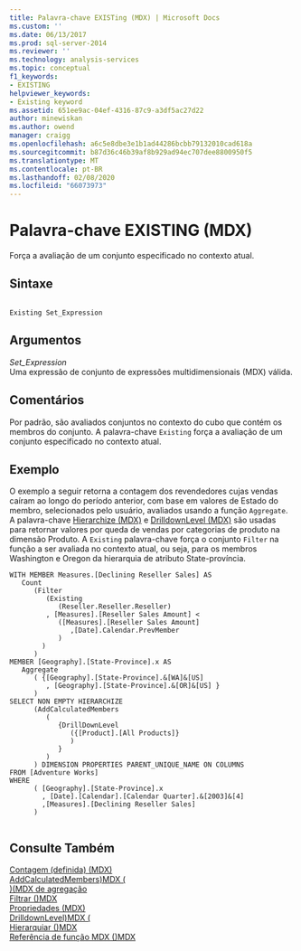 ```yaml
---
title: Palavra-chave EXISTing (MDX) | Microsoft Docs
ms.custom: ''
ms.date: 06/13/2017
ms.prod: sql-server-2014
ms.reviewer: ''
ms.technology: analysis-services
ms.topic: conceptual
f1_keywords:
- EXISTING
helpviewer_keywords:
- Existing keyword
ms.assetid: 651ee9ac-04ef-4316-87c9-a3df5ac27d22
author: minewiskan
ms.author: owend
manager: craigg
ms.openlocfilehash: a6c5e8dbe3e1b1ad44286bcbb79132010cad618a
ms.sourcegitcommit: b87d36c46b39af8b929ad94ec707dee8800950f5
ms.translationtype: MT
ms.contentlocale: pt-BR
ms.lasthandoff: 02/08/2020
ms.locfileid: "66073973"
---
```

# <a name="existing-keyword-mdx"></a>Palavra-chave EXISTING (MDX)
  Força a avaliação de um conjunto especificado no contexto atual.  
  
## <a name="syntax"></a>Sintaxe  
  
```  
  
Existing Set_Expression  
```  
  
## <a name="arguments"></a>Argumentos  
 *Set_Expression*  
 Uma expressão de conjunto de expressões multidimensionais (MDX) válida.  
  
## <a name="remarks"></a>Comentários  
 Por padrão, são avaliados conjuntos no contexto do cubo que contém os membros do conjunto. A palavra-chave `Existing` força a avaliação de um conjunto especificado no contexto atual.  
  
## <a name="example"></a>Exemplo  
 O exemplo a seguir retorna a contagem dos revendedores cujas vendas caíram ao longo do período anterior, com base em valores de Estado do membro, selecionados pelo usuário, avaliados usando a função `Aggregate`. A palavra-chave [Hierarchize &#40;MDX&#41;](/sql/mdx/hierarchize-mdx) e [DrilldownLevel (MDX)](/sql/mdx/drilldownlevel-mdx) são usadas para retornar valores por queda de vendas por categorias de produto na dimensão Produto. A `Existing` palavra-chave força o conjunto `Filter` na função a ser avaliada no contexto atual, ou seja, para os membros Washington e Oregon da hierarquia de atributo State-província.  
  
```  
WITH MEMBER Measures.[Declining Reseller Sales] AS  
   Count  
      (Filter  
         (Existing  
            (Reseller.Reseller.Reseller)  
         , [Measures].[Reseller Sales Amount] <   
            ([Measures].[Reseller Sales Amount]  
               ,[Date].Calendar.PrevMember  
            )  
        )  
      )  
MEMBER [Geography].[State-Province].x AS   
   Aggregate   
      ( {[Geography].[State-Province].&[WA]&[US]  
         , [Geography].[State-Province].&[OR]&[US] }   
      )  
SELECT NON EMPTY HIERARCHIZE   
      (AddCalculatedMembers   
         (   
            {DrillDownLevel  
               ({[Product].[All Products]}  
               )  
            }   
         )   
      ) DIMENSION PROPERTIES PARENT_UNIQUE_NAME ON COLUMNS   
FROM [Adventure Works]  
WHERE   
      ( [Geography].[State-Province].x  
        , [Date].[Calendar].[Calendar Quarter].&[2003]&[4]  
        ,[Measures].[Declining Reseller Sales]  
      )  
  
```  
  
## <a name="see-also"></a>Consulte Também  
 [Contagem &#40;definida&#41; &#40;MDX&#41;](/sql/mdx/count-set-mdx)   
 [AddCalculatedMembers&#41;MDX &#40;](/sql/mdx/addcalculatedmembers-mdx)   
 [&#41;&#40;MDX de agregação](/sql/mdx/aggregate-mdx)   
 [Filtrar &#40;&#41;MDX](/sql/mdx/filter-mdx)   
 [Propriedades &#40;MDX&#41;](/sql/mdx/properties-mdx)   
 [DrilldownLevel&#41;MDX &#40;](/sql/mdx/drilldownlevel-mdx)   
 [Hierarquiar &#40;&#41;MDX](/sql/mdx/hierarchize-mdx)   
 [Referência de função MDX &#40;&#41;MDX](/sql/mdx/mdx-function-reference-mdx)  
  
  
